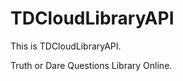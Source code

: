 TDCloudLibraryAPI
==============

This is TDCloudLibraryAPI.

Truth or Dare Questions Library Online.
